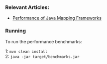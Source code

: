### Relevant Articles: 

- [Performance of Java Mapping Frameworks](https://www.baeldung.com/java-performance-mapping-frameworks)

### Running

 To run the performance benchmarks:

1: `mvn clean install`   
2: `java -jar target/benchmarks.jar`
